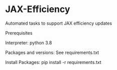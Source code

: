 # JAX-Efficiency
Automated tasks to support JAX efficiency updates


Prerequisites

Interpreter: python 3.8

Packages and versions: See requirements.txt

Install Packages: 
pip install -r requirements.txt
